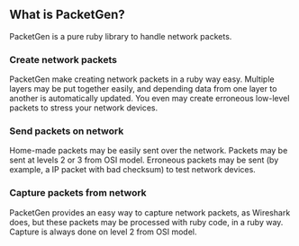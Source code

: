 ## What is PacketGen?

PacketGen is a pure ruby library to handle network packets.

### Create network packets

PacketGen make creating network packets in a ruby way easy. Multiple layers may
be put together easily, and depending data from one layer to another is
 automatically updated. You even may create erroneous low-level packets to stress
 your  network devices.
 
 ### Send packets on network
 
 Home-made packets may be easily sent over the network. Packets may be
sent at levels 2 or 3 from OSI model. Erroneous packets may be sent (by example,
a IP packet with bad checksum) to test network devices.

### Capture packets from network

PacketGen provides an easy way to capture network packets, as Wireshark does,
but these packets may be processed with ruby code, in a ruby way. Capture is
always done on level 2 from OSI model.
